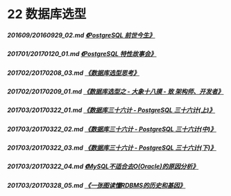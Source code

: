 # 22 数据库选型
##### 201609/20160929_02.md   [《PostgreSQL 前世今生》](../201609/20160929_02.md)  
##### 201701/20170120_01.md   [《PostgreSQL 特性故事会》](../201701/20170120_01.md)  
##### 201702/20170208_03.md   [《数据库选型思考》](../201702/20170208_03.md)  
##### 201702/20170209_01.md   [《数据库选型之 - 大象十八摸 - 致 架构师、开发者》](../201702/20170209_01.md)  
##### 201703/20170322_01.md   [《数据库三十六计 - PostgreSQL 三十六计(上)》](../201703/20170322_01.md)  
##### 201703/20170322_02.md   [《数据库三十六计 - PostgreSQL 三十六计(中)》](../201703/20170322_02.md)  
##### 201703/20170322_03.md   [《数据库三十六计 - PostgreSQL 三十六计(下)》](../201703/20170322_03.md)  
##### 201703/20170322_04.md   [《MySQL不适合去O(Oracle)的原因分析》](../201703/20170322_04.md)  
##### 201703/20170328_05.md   [《一张图读懂RDBMS的历史和基因》](../201703/20170328_05.md)  
